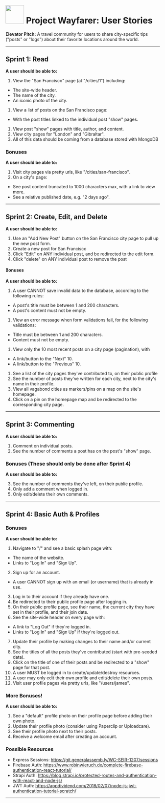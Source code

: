 # <img src="https://cloud.githubusercontent.com/assets/7833470/10899314/63829980-8188-11e5-8cdd-4ded5bcb6e36.png" height="60"> Project Wayfarer: User Stories

**Elevator Pitch:** A travel community for users to share city-specific tips ("posts" or "logs") about their favorite locations around the world.

---

## Sprint 1: Read

**A user should be able to:**

1. View the "San Francisco" page (at "/cities/1") including:
  * The site-wide header.
  * The name of the city.
  * An iconic photo of the city.
1. View a list of posts on the San Francisco page:
  * With the post titles linked to the individual post "show" pages.
1. View post "show" pages with title, author, and content.
1. View city pages for "London" and "Gibraltar".
1. All of this data should be coming from a database stored with MongoDB

### Bonuses

**A user should be able to:**

1. Visit city pages via pretty urls, like "/cities/san-francisco".
1. On a city's page:
  * See post content truncated to 1000 characters max, with a link to view more.
  * See a relative published date, e.g. "2 days ago".

---

## Sprint 2: Create, Edit, and Delete

**A user should be able to:**


1. Use an "Add New Post" button on the San Francisco city page to pull up the new post form.
1. Create a new post for San Francisco
1. Click "Edit" on ANY individual post, and be redirected to the edit form.
1. Click "delete" on ANY individual post to remove the post

#### Bonuses

**A user should be able to:**

1. A user CANNOT save invalid data to the database, according to the following rules:
 * A post's title must be between 1 and 200 characters.
 * A post's content must not be empty.

1. View an error message when form validations fail, for the following validations:
  * Title must be between 1 and 200 characters.
  * Content must not be empty.
1. View only the 10 most recent posts on a city page (pagination), with
  * A link/button to the "Next" 10.
  * A link/button to the "Previous" 10.
1. See a list of the city pages they've contributed to, on their public profile
1. See the number of posts they've written for each city, next to the city's name in their profile.
1. View all vagabond cities as markers/pins on a map on the site's homepage.
1. Click on a pin on the homepage map and be redirected to the corresponding city page.

---

## Sprint 3: Commenting

**A user should be able to:**

1. Comment on individual posts.
2. See the number of comments a post has on the post's "show" page.

### Bonuses (These should only be done after Sprint 4)

**A user should be able to:**

3. See the number of comments they've left, on their public profile.
4. Only add a comment when logged in.
5. Only edit/delete their own comments.

---

## Sprint 4: Basic Auth & Profiles

### Bonuses

**A user should be able to:**

1. Navigate to "/" and see a basic splash page with:
  * The name of the website.
  * Links to "Log In" and "Sign Up".
2. Sign up for an account.
  * A user CANNOT sign up with an email (or username) that is already in use.
3. Log in to their account if they already have one.
4. Be redirected to their public profile page after logging in.
5. On their public profile page, see their name, the current city they have set in their profile, and their join date.
6. See the site-wide header on every page with:
  * A link to "Log Out" if they're logged in.
  * Links to "Log In" and "Sign Up" if they're logged out.
7. Update their profile by making changes to their name and/or current city.
8. See the titles of all the posts they've contributed (start with pre-seeded data).
9. Click on the title of one of their posts and be redirected to a "show" page for that post.
10. A user MUST be logged in to create/update/destroy resources.
11. A user may only edit their own profile and edit/delete their own posts.
12. Visit user profile pages via pretty urls, like "/users/james".


### More Bonuses!

**A user should be able to:**

1. See a "default" profile photo on their profile page before adding their own photo.
2. Update their profile photo (consider using Paperclip or Uploadcare).
3. See their profile photo next to their posts.
4. Receive a welcome email after creating an account.


### Possible Resources
- Express Sessions: https://git.generalassemb.ly/WC-SEIR-1207/sessions
- Firebase Auth: https://www.robinwieruch.de/complete-firebase-authentication-react-tutorial/
- Strapi Auth: https://blog.strapi.io/protected-routes-and-authentication-with-react-and-node-js/
- JWT Auth: https://appdividend.com/2018/02/07/node-js-jwt-authentication-tutorial-scratch/

---

